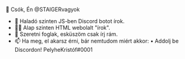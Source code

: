 👋 Csók, Én @STAIGERvagyok
  - 🥂 Haladó szinten JS-ben Discord botot írok.
  - 🤌🏼 Alap szinten HTML webolalt "írok".
  - 💞️ Szeretni foglak, esküszöm csak írj rám.
  - 📫 Ha meg, el akarsz érni, bár nemtudom miért akkor:
• Addolj be Discordon! <lu>PelyheKristóf#0001</lu>

<!---
STAIGERvagyok/STAIGERvagyok is a ✨ special ✨ repository because its `README.md` (this file) appears on your GitHub profile.
You can click the Preview link to take a look at your changes. Hat teso en ezt at nem irom majd meghagyom masnak na mind1
--->
